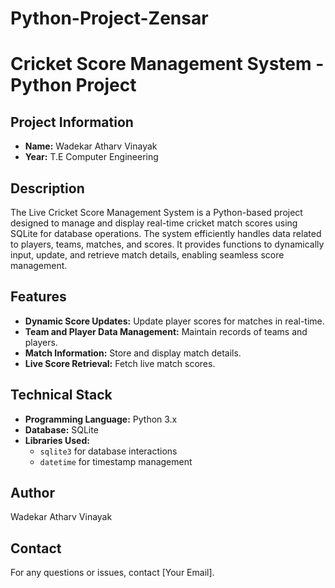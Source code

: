 # Python-Project-Zensar
# Cricket Score Management System - Python Project

## Project Information
- **Name:** Wadekar Atharv Vinayak
- **Year:** T.E Computer Engineering

## Description
The Live Cricket Score Management System is a Python-based project designed to manage and display real-time cricket match scores using SQLite for database operations. The system efficiently handles data related to players, teams, matches, and scores. It provides functions to dynamically input, update, and retrieve match details, enabling seamless score management.

## Features
- **Dynamic Score Updates:** Update player scores for matches in real-time.
- **Team and Player Data Management:** Maintain records of teams and players.
- **Match Information:** Store and display match details.
- **Live Score Retrieval:** Fetch live match scores.

## Technical Stack
- **Programming Language:** Python 3.x
- **Database:** SQLite
- **Libraries Used:** 
  - `sqlite3` for database interactions
  - `datetime` for timestamp management

## Author
Wadekar Atharv Vinayak

## Contact
For any questions or issues, contact [Your Email].


